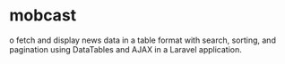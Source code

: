 # mobcast
o fetch and display news data in a table format with search, sorting, and pagination using DataTables and AJAX in a Laravel application.
